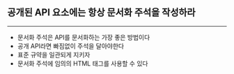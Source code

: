 ## 공개된 API 요소에는 항상 문서화 주석을 작성하라
---
- 문서화 주석은 API를 문서화하는 가장 좋은 방법이다
- 공개 API라면 빠짐없이 주석을 달아야한다
- 표준 규약을 일관되게 지키자
- 문서화 주석에 임의의 HTML 태그를 사용할 수 있다
